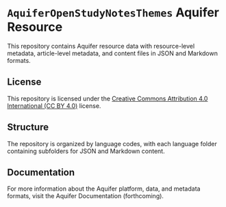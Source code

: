 # `AquiferOpenStudyNotesThemes` Aquifer Resource

This repository contains Aquifer resource data with resource-level metadata, article-level metadata, and content files in JSON and Markdown formats.

## License

This repository is licensed under the [Creative Commons Attribution 4.0 International (CC BY 4.0)](https://creativecommons.org/licenses/by/4.0/) license.

## Structure

The repository is organized by language codes, with each language folder containing subfolders for JSON and Markdown content.

## Documentation

For more information about the Aquifer platform, data, and metadata formats, visit the Aquifer Documentation (forthcoming).
